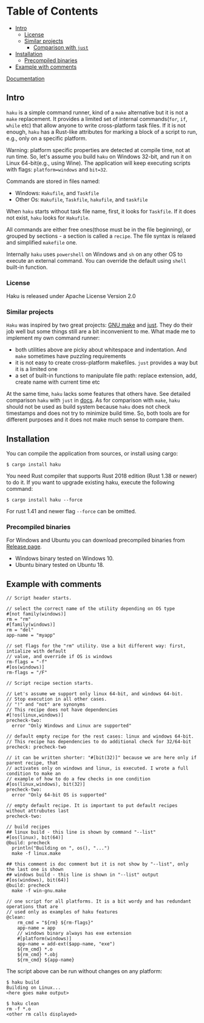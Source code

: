 # Table of Contents

- [Intro](#intro)
    - [License](#license)
    - [Similar projects](#similar-projects)
      - [Comparison with `just`](docs/comparison.md)
- [Installation](#installation)
    - [Precompiled binaries](#precompiled-binaries)
- [Example with comments](#example-with-comments)

[Documentation](/docs/usage.md)

## Intro

`haku` is a simple command runner, kind of a `make` alternative but it is not a
`make` replacement.  It provides a limited set of internal commands(`for`,
`if`, `while` etc) that allow anyone to write cross-platform task files. If it
is not enough, `haku` has a Rust-like attributes for marking a block of a
script to run, e.g., only on a specific platform.

Warning: platform specific properties are detected at compile time, not at run time.
So, let's assume you build `haku` on Windows 32-bit, and run it on Linux 64-bit(e.g., using Wine).
The application will keep executing scripts with flags: `platform=windows` and `bit=32`.

Commands are stored in files named:

- Windows: `Hakufile`, and `Taskfile`
- Other Os: `Hakufile`, `Taskfile`, `hakufile`, and `taskfile`

When `haku` starts without task file name, first, it looks for `Taskfile`. If it does not exist,
`haku` looks for `Hakufile`.

All commands are either free ones(those must be in the file beginning), or grouped by sections -
a section is called a `recipe`. The file syntax is relaxed and simplified `makefile` one.

Internally `haku` uses `powershell` on Windows and `sh` on any other OS to execute an external
command. You can override the default using `shell` built-in function.

### License

Haku is released under Apache License Version 2.0

### Similar projects

`Haku` was inspired by two great projects: [GNU make](https://www.gnu.org/software/make/)
and [just](https://github.com/casey/just). They do their job well but some things still are
a bit inconvenient to me. What made me to implement my own command runner:

- both utilities above are picky about whitespace and indentation. And `make` sometimes have puzzling requirements
- it is not easy to create cross-platform makefiles. `just` provides a way but it is a limited one
- a set of built-in functions to manipulate file path: replace extension, add, create name with current time etc

At the same time, `haku` lacks some features that others have. See detailed comparison `haku` with
`just` in [docs](/docs/comparison.md). As for comparison with `make`, `haku` should not be used as
build system because `haku` does not check timestamps and does not try to minimize build time. So,
both tools are for different purposes and it does not make much sense to compare them.

## Installation

You can compile the application from sources, or install using cargo:

```shell
$ cargo install haku
```

You need Rust compiler that supports Rust 2018 edition (Rust 1.38 or newer) to do it. If you want
to upgrade existing haku, execute the following command:

```shell
$ cargo install haku --force
```

For rust 1.41 and newer flag `--force` can be omitted.

### Precompiled binaries

For Windows and Ubuntu you can download precompiled binaries from [Release page](https://github.com/VladimirMarkelov/haku/releases).

* Windows binary tested on Windows 10.
* Ubuntu binary tested on Ubuntu 18.

## Example with comments

```
// Script header starts.

// select the correct name of the utility depending on OS type
#[not family(windows)]
rm = "rm"
#[family(windows)]
rm = "del"
app-name = "myapp"

// set flags for the "rm" utility. Use a bit different way: first, intialize with default
// value, and override if OS is windows
rm-flags = "-f"
#[os(windows)]
rm-flags = "/F"

// Script recipe section starts.

// Let's assume we support only linux 64-bit, and windows 64-bit.
// Stop execution in all other cases.
// "!" and "not" are synonyms
// This recipe does not have dependencies
#[!os(linux,windows)]
precheck-two:
  error "Only Windows and Linux are supported"

// default empty recipe for the rest cases: linux and windows 64-bit.
// This recipe has dependencies to do additional check for 32/64-bit
precheck: precheck-two

// it can be written shorter: "#[bit(32)]" because we are here only if parent recipe, that
// activates only on windows and linux, is executed. I wrote a full condition to make an
// example of how to do a few checks in one condition
#[os(linux,windows), bit(32)]
precheck-two:
  error "Only 64-bit OS is supported"

// empty default recipe. It is important to put default recipes without attrubutes last
precheck-two:

// build recipes
## linux build - this line is shown by command "--list"
#[os(linux), bit(64)]
@build: precheck
  println("Building on ", os(), "...")
  make -f linux.make

## this comment is doc comment but it is not show by "--list", only the last one is shown
## windows build - this line is shown in "--list" output
#[os(windows), bit(64)]
@build: precheck
  make -f win-gnu.make

// one script for all platforms. It is a bit wordy and has redundant operations that are
// used only as examples of haku features
@clean:
    rm_cmd = "${rm} ${rm-flags}"
    app-name = app
    // windows binary always has exe extension
    #[platform(windows)]
    app-name = add-ext($app-name, "exe")
    ${rm_cmd} *.o
    ${rm_cmd} *.obj
    ${rm_cmd} ${app-name}
```

The script above can be run without changes on any platform:

```
$ haku build
Building on Linux...
<here goes make output>

$ haku clean
rm -f *.o
<other rm calls displayed>
```
